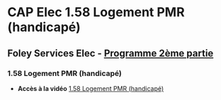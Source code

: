 # CAP Elec 1.58 Logement PMR (handicapé)
## Foley Services Elec - [Programme 2ème partie](../2eme_partie/README.md)

### 1.58 Logement PMR (handicapé)

- **Accès à la vidéo** [1.58 Logement PMR (handicapé)](https://youtu.be/OK8U51aTHD0)
